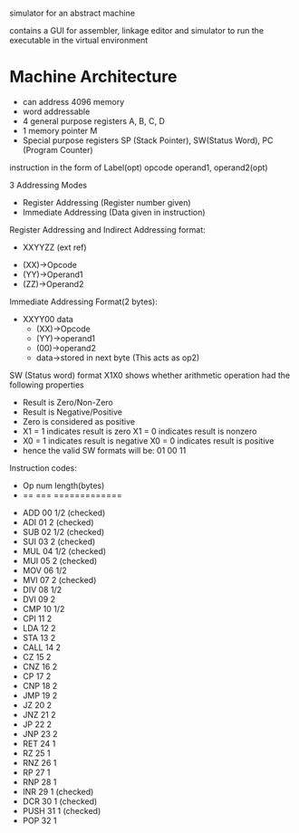 simulator for an abstract machine

contains a GUI for assembler, linkage editor and simulator to run the executable
in the virtual environment

Machine Architecture
====================

+ can address 4096 memory
+ word addressable
+ 4 general purpose registers A, B, C, D
+ 1 memory pointer M
+ Special purpose registers SP (Stack Pointer), SW(Status Word), PC (Program
  Counter)

instruction in the form of
Label(opt) opcode operand1, operand2(opt)

3 Addressing Modes
+ Register Addressing (Register number given)
+ Immediate Addressing (Data given in instruction)

Register Addressing and Indirect Addressing format:
+ XXYYZZ (ext ref)
 * (XX)->Opcode
 * (YY)->Operand1
 * (ZZ)->Operand2

Immediate Addressing Format(2 bytes): 
+ XXYY00 data
  * (XX)->Opcode
  * (YY)->operand1
  * (00)->operand2
  * data->stored in next byte (This acts as op2)
  
SW (Status word) format X1X0
shows whether arithmetic operation had the following properties
+ Result is Zero/Non-Zero
+ Result is Negative/Positive
+ Zero is considered as positive
+ X1 = 1 indicates result is zero X1 = 0 indicates result is nonzero
+ X0 = 1 indicates result is negative X0 = 0 indicates result is positive
+ hence the valid SW formats will be: 01 00 11

Instruction codes:

+  Op    num length(bytes)
+  ==    === =============
* ADD   00  1/2 (checked)
* ADI   01  2   (checked)
* SUB   02  1/2 (checked)
* SUI   03  2   (checked)
* MUL   04  1/2 (checked)
* MUI   05  2   (checked)
* MOV   06  1/2 
* MVI   07  2   (checked)
* DIV   08  1/2
* DVI   09  2
* CMP   10  1/2
* CPI   11  2
* LDA   12  2
* STA   13  2
* CALL  14  2
* CZ    15  2
* CNZ   16  2
* CP    17  2
* CNP   18  2
* JMP   19  2
* JZ    20  2
* JNZ   21  2
* JP    22  2
* JNP   23  2
* RET   24  1
* RZ    25  1
* RNZ   26  1
* RP    27  1
* RNP   28  1
* INR   29  1   (checked)
* DCR   30  1   (checked) 
* PUSH  31  1   (checked)
* POP   32  1

